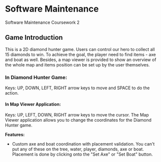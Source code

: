 # Software Maintenance
Software Maintenance Coursework 2

## Game Introduction
This is a 2D diamond hunter game. Users can control our hero to collect all 15 diamonds to win. To achieve the goal, the player need to find items - axe and boat as well. Besides, a map viewer is provided to show an overview of the whole map and items position can be set up by the user themselves.

### In Diamond Hunter Game:
Keys: UP, DOWN, LEFT, RIGHT arrow keys to move and SPACE to do the action.

#### In Map Viewer Application:
Keys: UP, LEFT, DOWN, RIGHT arrow keys to move the cursor.
The Map Viewer application allows you to change the coordinates for the Diamond Hunter game.

**Features:**
* Custom axe and boat coordination with placement validation. You can't put any of these on the tree, water, player, diamonds, axe or boat. Placement is done by clicking onto the "Set Axe" or "Set Boat" button.



